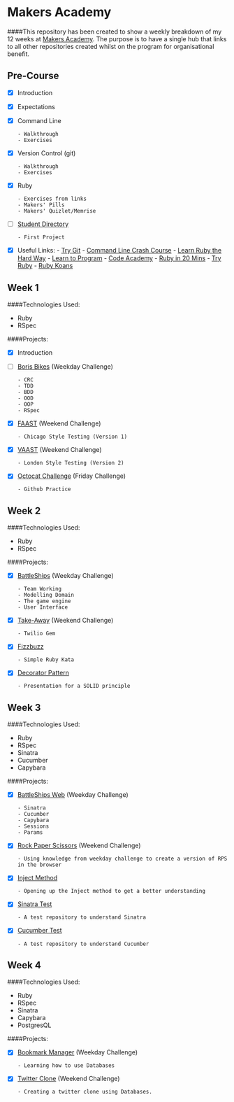 Makers Academy
===================

####This repository has been created to show a weekly breakdown of my 12 weeks at [Makers Academy](https://www.makersacademy.com). The purpose is to have a single hub that links to all other repositories created whilst on the program for organisational benefit.

Pre-Course
-----------

  - [x] Introduction
  - [x] Expectations
  - [x] Command Line

        - Walkthrough
        - Exercises
  - [x] Version Control (git)

        - Walkthrough
        - Exercises
  - [x] Ruby

        - Exercises from links
        - Makers' Pills
        - Makers' Quizlet/Memrise

  - [ ] [Student Directory](https://github.com/Scully87/student-directory)

        - First Project

  - [x] Useful Links:
        - [Try Git](https://try.github.io/levels/1/challenges/1)
        - [Command Line Crash Course](http://cli.learncodethehardway.org/book/)
        - [Learn Ruby the Hard Way](http://learnrubythehardway.org/book/)
        - [Learn to Program](https://pine.fm/LearnToProgram/)
        - [Code Academy](http://www.codecademy.com/tracks/ruby)
        - [Ruby in 20 Mins](https://www.ruby-lang.org/en/documentation/quickstart/)
        - [Try Ruby](http://tryruby.org/levels/1/challenges/0)
        - [Ruby Koans](http://rubykoans.com)

Week 1
---------

####Technologies Used:
  - Ruby
  - RSpec

####Projects:

  - [x] Introduction

  - [ ] [Boris Bikes](https://github.com/Scully87/Boris_Bikes) (Weekday Challenge)

        - CRC
        - TDD
        - BDD
        - OOD
        - OOP
        - RSpec

  - [x] [FAAST](https://github.com/Scully87/FAAST) (Weekend Challenge)

        - Chicago Style Testing (Version 1)

  - [x] [VAAST](https://github.com/Scully87/VAAST) (Weekend Challenge)

        - London Style Testing (Version 2)

  - [x] [Octocat Challenge](https://github.com/Scully87/Github-Challenge) (Friday Challenge)

        - Github Practice

Week 2
---------

####Technologies Used:
  - Ruby
  - RSpec

####Projects:

  - [x] [BattleShips](https://github.com/camillavk/BattleShips) (Weekday Challenge)

        - Team Working
        - Modelling Domain
        - The game engine
        - User Interface

  - [x] [Take-Away](https://github.com/Scully87/Take_Away) (Weekend Challenge)

        - Twilio Gem

  - [x] [Fizzbuzz](https://github.com/Scully87/FizzBuzz)

        - Simple Ruby Kata

  - [x] [Decorator Pattern](https://github.com/Scully87/Decorator_Patternn)

        - Presentation for a SOLID principle


Week 3
---------

####Technologies Used:
  - Ruby
  - RSpec
  - Sinatra
  - Cucumber
  - Capybara

####Projects:

  - [x] [BattleShips Web](https://github.com/camillavk/BattleShips) (Weekday Challenge)

        - Sinatra
        - Cucumber
        - Capybara
        - Sessions
        - Params

  - [x] [Rock Paper Scissors](https://github.com/Scully87/Rock_Paper_Scissors) (Weekend Challenge)

        - Using knowledge from weekday challenge to create a version of RPS in the browser

  - [x] [Inject Method](https://github.com/Scully87/Ruby_Inject_Method)

        - Opening up the Inject method to get a better understanding


  - [x] [Sinatra Test](https://github.com/Scully87/Sinatra_fun)

        - A test repository to understand Sinatra

  - [x] [Cucumber Test](https://github.com/Scully87/Cucumber)

        - A test repository to understand Cucumber

Week 4
--------

####Technologies Used:
  - Ruby
  - RSpec
  - Sinatra
  - Capybara
  - PostgresQL

####Projects:

  - [x] [Bookmark Manager](https://github.com/Scully87/Bookmark-Manager/tree/master/Bookmark_Manager) (Weekday Challenge)

        - Learning how to use Databases

  - [x] [Twitter Clone](https://github.com/Scully87/Gritter) (Weekend Challenge)

        - Creating a twitter clone using Databases.